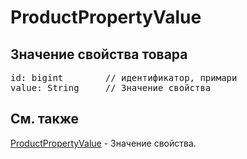 # ProductPropertyValue
## Значение свойства товара
<pre>
id: bigint        // идентификатор, примари    
value: String     // Значение свойства
</pre>
## Cм. также
[ProductPropertyValue](ProductPropertyValue.md) - Значение свойства. 